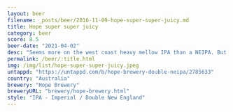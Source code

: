 ```yaml
---
layout: beer
filename: _posts/beer/2016-11-09-hope-super-super-juicy.md
title: Hope super super juicy
category: beer
score: 8.5
beer-date: "2021-04-02"
desc: "Seems more on the west coast heavy mellow IPA than a NEIPA. But who cares, it’s delicious. Huge amount of alcohol that you could easily miss"
permalink: /beer/:title.html
img: /img/list/hope-super-super-juicy.jpeg
untappd: "https://untappd.com/b/hope-brewery-double-neipa/2785633"
country: "Australia"
brewery: "Hope Brewery"
breweryURL: "brewery/hope-brewery.html"
style: "IPA - Imperial / Double New England"
---
```

